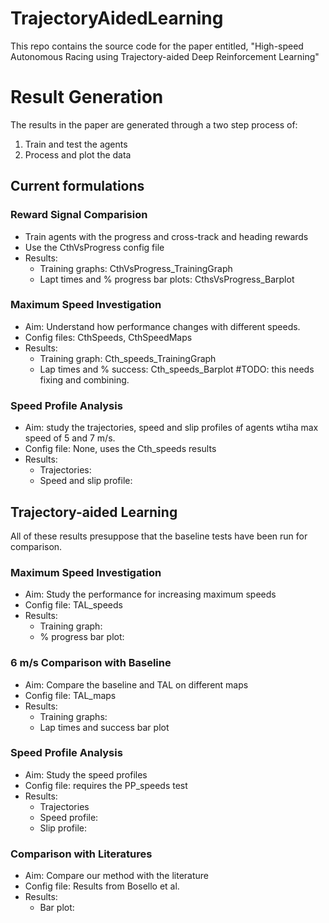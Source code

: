 # TrajectoryAidedLearning

This repo contains the source code for the paper entitled, "High-speed Autonomous Racing using Trajectory-aided Deep Reinforcement Learning"


# Result Generation

The results in the paper are generated through a two step process of:
1. Train and test the agents
2. Process and plot the data

## Current formulations

### Reward Signal Comparision

- Train agents with the progress and cross-track and heading rewards 
- Use the CthVsProgress config file
- Results:
    - Training graphs: CthVsProgress_TrainingGraph
    - Lapt times and % progress bar plots: CthsVsProgress_Barplot


### Maximum Speed Investigation

- Aim: Understand how performance changes with different speeds.
- Config files: CthSpeeds, CthSpeedMaps 
- Results: 
    - Training graph: Cth_speeds_TrainingGraph
    - Lap times and % success: Cth_speeds_Barplot
        #TODO: this needs fixing and combining.

### Speed Profile Analysis

- Aim: study the trajectories, speed and slip profiles of agents wtiha max speed of 5 and 7 m/s.
- Config file: None, uses the Cth_speeds results
- Results:
    - Trajectories: 
    - Speed and slip profile: 


## Trajectory-aided Learning 

All of these results presuppose that the baseline tests have been run for comparison.

### Maximum Speed Investigation 

- Aim: Study the performance for increasing maximum speeds
- Config file: TAL_speeds
- Results:
    - Training graph: 
    - % progress bar plot: 

### 6 m/s Comparison with Baseline 

- Aim: Compare the baseline and TAL on different maps
- Config file: TAL_maps
- Results:
    - Training graphs: 
    - Lap times and success bar plot 

### Speed Profile Analysis 

- Aim: Study the speed profiles
- Config file: requires the PP_speeds test
- Results:
    - Trajectories
    - Speed profile: 
    - Slip profile: 

### Comparison with Literatures

- Aim: Compare our method with the literature
- Config file: Results from Bosello et al.
- Results:
    - Bar plot: 


